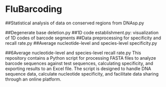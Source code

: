 # FluBarcoding
##Statistical analysis of data on conserved regions from DNAsp.py

##Degenerate base deletion.py
##1D code establishment.py: visualization of 1D codes of barcode segments
##Data preprocessing for specificity and recall rate.py
##Average nucleotide-level and species-level specificity.py

##6Average nucleotide-level and species-level recall rate.py
This repository contains a Python script for processing FASTA files to analyze barcode sequences against test sequences, calculating specificity, and exporting results to an Excel file. The script is designed to handle DNA sequence data, calculate nucleotide specificity, and facilitate data sharing through an online platform.
